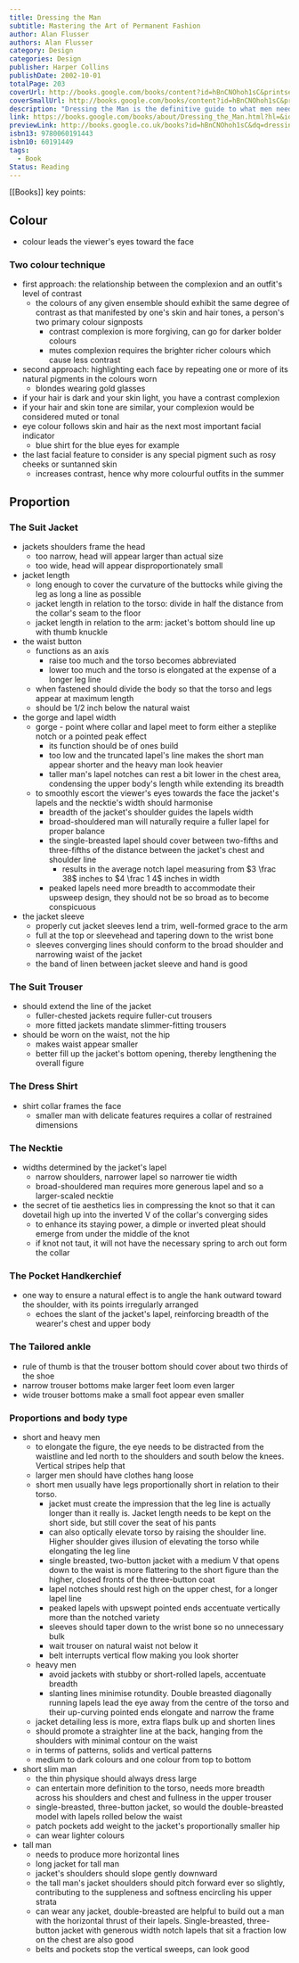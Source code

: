 ```yaml
---
title: Dressing the Man
subtitle: Mastering the Art of Permanent Fashion
author: Alan Flusser
authors: Alan Flusser
category: Design
categories: Design
publisher: Harper Collins
publishDate: 2002-10-01
totalPage: 203
coverUrl: http://books.google.com/books/content?id=hBnCNOhoh1sC&printsec=frontcover&img=1&zoom=1&source=gbs_api
coverSmallUrl: http://books.google.com/books/content?id=hBnCNOhoh1sC&printsec=frontcover&img=1&zoom=5&source=gbs_api
description: "Dressing the Man is the definitive guide to what men need to know in order to dress well and look stylish without becoming fashion victims. Alan Flusser's name is synonymous with taste and style. With his new book, he combines his encyclopedic knowledge of men's clothes with his signature wit and elegance to address the fundamental paradox of modern men's fashion: Why, after men today have spent more money on clothes than in any other period of history, are there fewer well-dressed men than at any time ever before? According to Flusser, dressing well is not all that difficult, the real challenge lies in being able to acquire the right personalized instruction. Dressing well pivots on two pillars -- proportion and color. Flusser believes that &quot;Permanent Fashionability,&quot; both his promise and goal for the reader, starts by being accountable to a personal set of physical trademarks and not to any kind of random, seasonally served-up collection of fashion flashes. Unlike fashion, which is obliged to change each season, the face's shape, the neck's height, the shoulder's width, the arm's length, the torso's structure, and the foot's size remain fairly constant over time. Once a man learns how to adapt the fundamentals of permanent fashion to his physique and complexion, he's halfway home. Taking the reader through each major clothing classification step-by-step, this user-friendly guide helps you apply your own specifics to a series of dressing options, from business casual and formalwear to pattern-on-pattern coordination, or how to choose the most flattering clothing silhouette for your body type and shirt collar for your face. A man's physical traits represent his individual road map, and the quickest route toward forging an enduring style of dress is through exposure to the legendary practitioners of this rare masculine art. Flusser has assembled the largest andmost diverse collection of stylishly mantled men ever found in one book. Many never-before-seen vintage photographs from the era of Cary Grant, Tyrone Power, and Fred Astaire are employed to help illustrate the range and diversity of authentic men's fashion. Dressing the Man's sheer magnitude of options will enable the reader to expand both the grammar and verbiage of his permanent-fashion vocabulary. For those men hoping to find sartorial fulfillment somewhere down the road, tethering their journey to the mind-set of permanent fashion will deliver them earlier rather than later in life."
link: https://books.google.com/books/about/Dressing_the_Man.html?hl=&id=hBnCNOhoh1sC
previewLink: http://books.google.co.uk/books?id=hBnCNOhoh1sC&dq=dressing+the+man+mastering+the+art+of+permanent+fashion&hl=&as_pt=BOOKS&cd=1&source=gbs_api
isbn13: 9780060191443
isbn10: 60191449
tags:
  - Book
Status: Reading
---
```

[[Books]]
key points: 
## Colour
- colour leads the viewer's eyes toward the face
### Two colour technique
- first approach: the relationship between the complexion and an outfit's level of contrast
	- the colours of any given ensemble should exhibit the same degree of contrast as that manifested by one's skin and hair tones, a person's two primary colour signposts
		- contrast complexion is more forgiving, can go for darker bolder colours
		- mutes complexion requires the brighter richer colours which cause less contrast
- second approach: highlighting each face by repeating one or more of its natural pigments in the colours worn
	- blondes wearing gold glasses
- if your hair is dark and your skin light, you have a contrast complexion
- if your hair and skin tone are similar, your complexion would be considered muted or tonal
- eye colour follows skin and hair as the next most important facial indicator
	- blue shirt for the blue eyes for example
- the last facial feature to consider is any special pigment such as rosy cheeks or suntanned skin
	- increases contrast, hence why more colourful outfits in the summer
## Proportion
### The Suit Jacket
- jackets shoulders frame the head
	- too narrow, head will appear larger than actual size
	- too wide, head will appear disproportionately small
- jacket length
	- long enough to cover the curvature of the buttocks while giving the leg as long a line as possible
	- jacket length in relation to the torso: divide in half the distance from the collar's seam to the floor
	- jacket length in relation to the arm: jacket's bottom should line up with thumb knuckle 
- the waist button
	- functions as an axis
		- raise too much and the torso becomes abbreviated
		- lower too much and the torso is elongated at the expense of a longer leg line
	- when fastened should divide the body so that the torso and legs appear at maximum length
	- should be 1/2 inch below the natural waist
- the gorge and lapel width
	- gorge - point where collar and lapel meet to form either a steplike notch or a pointed peak effect
		- its function should be of ones build
		- too low and the truncated lapel's line makes the short man appear shorter and the heavy man look heavier
		- taller man's lapel notches can rest a bit lower in the chest area, condensing the upper body's length while extending its breadth
	- to smoothly escort the viewer's eyes towards the face the jacket's lapels and the necktie's width should harmonise
		- breadth of the jacket's shoulder guides the lapels width
		- broad-shouldered man will naturally require a fuller lapel for proper balance
		- the single-breasted lapel should cover between two-fifths and three-fifths of the distance between the jacket's chest and shoulder line
			- results in the average notch lapel measuring from $3 \frac 38$ inches to $4 \frac 1 4$ inches in width
		- peaked lapels need more breadth to accommodate their upsweep design, they should not be so broad as to become conspicuous
- the jacket sleeve
	- properly cut jacket sleeves lend a trim, well-formed grace to the arm
	- full at the top or sleevehead and tapering down to the wrist bone
	- sleeves converging lines should conform to the broad shoulder and narrowing waist of the jacket
	- the band of linen between jacket sleeve and hand is good
### The Suit Trouser
- should extend the line of the jacket
	- fuller-chested jackets require fuller-cut trousers
	- more fitted jackets mandate slimmer-fitting trousers
- should be worn on the waist, not the hip
	- makes waist appear smaller
	- better fill up the jacket's bottom opening, thereby lengthening the overall figure
### The Dress Shirt
- shirt collar frames the face
	- smaller man with delicate features requires a collar of restrained dimensions
### The Necktie
- widths determined by the jacket's lapel
	- narrow shoulders, narrower lapel so narrower tie width
	- broad-shouldered man requires more generous lapel and so a larger-scaled necktie
- the secret of tie aesthetics lies in compressing the knot so that it can dovetail high up into the inverted V of the collar's converging sides
	- to enhance its staying power, a dimple or inverted pleat should emerge from under the middle of the knot
	- if knot not taut, it will not have the necessary spring to arch out form the collar
### The Pocket Handkerchief
- one way to ensure a natural effect is to angle the hank outward toward the shoulder, with its points irregularly arranged
	- echoes the slant of the jacket's lapel, reinforcing breadth of the wearer's chest and upper body
### The Tailored ankle
- rule of thumb is that the trouser bottom should cover about two thirds of the shoe
- narrow trouser bottoms make larger feet loom even larger
- wide trouser bottoms make a small foot appear even smaller
### Proportions and body type
- short and heavy men
	- to elongate the figure, the eye needs to be distracted from the waistline and led north to the shoulders and south below the knees. Vertical stripes help that
	- larger men should have clothes hang loose
	- short men usually have legs proportionally short in relation to their torso. 
		- jacket must create the impression that the leg line is actually longer than it really is. Jacket length needs to be kept on the short side, but still cover the seat of his pants
		- can also optically elevate torso by raising the shoulder line. Higher shoulder gives illusion of elevating the torso while elongating the leg line
		- single breasted, two-button jacket with a medium V that opens down to the waist is more flattering to the short figure than the higher, closed fronts of the three-button coat
		- lapel notches should rest high on the upper chest, for a longer lapel line
		- peaked lapels with upswept pointed ends accentuate vertically more than the notched variety
		- sleeves should taper down to the wrist bone so no unnecessary bulk
		- wait trouser on natural waist not below it
		- belt interrupts vertical flow making you look shorter
	- heavy men
		- avoid jackets with stubby or short-rolled lapels, accentuate breadth
		- slanting lines minimise rotundity. Double breasted diagonally running lapels lead the eye away from the centre of the torso and their up-curving pointed ends elongate and narrow the frame
	- jacket detailing less is more, extra flaps bulk up and shorten lines
	- should promote a straighter line at the back, hanging from the shoulders with minimal contour on the waist
	- in terms of patterns, solids and vertical patterns	
	- medium to dark colours and one colour from top to bottom
- short slim man
	- the thin physique should always dress large
	- can entertain more definition to the torso, needs more breadth across his shoulders and chest and fullness in the upper trouser
	- single-breasted, three-button jacket, so would the double-breasted model with lapels rolled below the waist 
	- patch pockets add weight to the jacket's proportionally smaller hip
	- can wear lighter colours
- tall man
	- needs to produce more horizontal lines 
	- long jacket for tall man
	- jacket's shoulders should slope gently downward
	- the tall man's jacket shoulders should pitch forward ever so slightly, contributing to the suppleness and softness encircling his upper strata
	- can wear any jacket, double-breasted are helpful to build out a man with the horizontal thrust of their lapels. Single-breasted, three-button jacket with generous width notch lapels that sit a fraction low on the chest are also good
	- belts and pockets stop the vertical sweeps, can look good